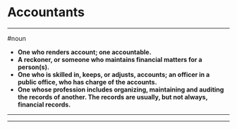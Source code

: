 # Accountants
---
#noun
- **One who renders account; one accountable.**
- **A reckoner, or someone who maintains financial matters for a person(s).**
- **One who is skilled in, keeps, or adjusts, accounts; an officer in a public office, who has charge of the accounts.**
- **One whose profession includes organizing, maintaining and auditing the records of another. The records are usually, but not always, financial records.**
---
---
